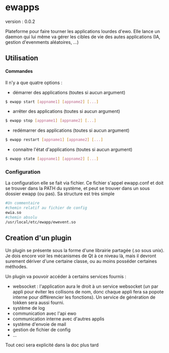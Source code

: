 ewapps
======

version : 0.0.2

Plateforme pour faire tourner les applications lourdes d'ewo. Elle lance un daemon qui lui même va gérer les cibles de vie des autes applications (IA, gestion d'evenments aléatoires, ...)

Utilisation
-----

#### Commandes

Il n'y a que quatre options :
* démarrer des applications (toutes si aucun argument)
```bash
$ ewapp start [appname1] [appname2] [...]
```
* arrêter des applications (toutes si aucun argument)
```bash
$ ewapp stop [appname1] [appname2] [...]
```
* redémarrer des applications (toutes si aucun argument)
```bash 
$ ewapp restart [appname1] [appname2] [...]
```
* connaitre l'état d'applications (toutes si aucun argument)
```bash 
$ ewapp state [appname1] [appname2] [...]
```

### Configuration

La configuration elle se fait via fichier. Ce fichier s'appel ewapp.conf et doit se trouver dans la PATH du système, et peut se trouver dans un sous dossier ewapp (ou pas).
Sa structure est très simple
```bash
#Un commentaire
#chemin relatif au fichier de config
ewia.so
#chemin absolu
/usr/local/etc/ewapp/ewevent.so
```

Creation d'un plugin
-----

Un plugin se présente sous la forme d'une librairie partagée (.so sous unix). Je dois encore voir les mécanismes de Qt à ce niveau là, mais il devront surement dériver d'une certaine classe, ou au moins posséder certaines méthodes.

Un plugin va pouvoir accéder à certains services fournis :
* websocket : l'application aura le droit à un service websocket (un par appli pour éviter les collisons de nom, donc chaque appli fera sa popote interne pour différencier les fonctions). Un service de génération de tokken sera aussi fourni.
* système de log
* communication avec l'api ewo
* communication interne avec d'autres applis
* système d'envoie de mail
* gestion de fichier de config
* ...

Tout ceci sera explicité dans la doc plus tard